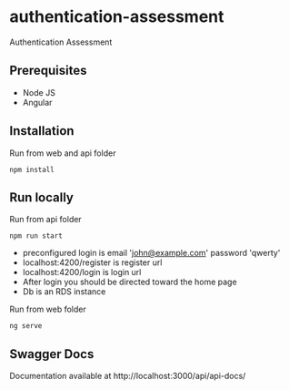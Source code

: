# authentication-assessment

Authentication Assessment

## Prerequisites

- Node JS
- Angular

## Installation

Run from web and api folder

```
npm install
```

## Run locally

Run from api folder

```
npm run start
```

- preconfigured login is email 'john@example.com' password 'qwerty'
- localhost:4200/register is register url
- localhost:4200/login is login url
- After login you should be directed toward the home page
- Db is an RDS instance

Run from web folder

```
ng serve
```

## Swagger Docs

Documentation available at http://localhost:3000/api/api-docs/
